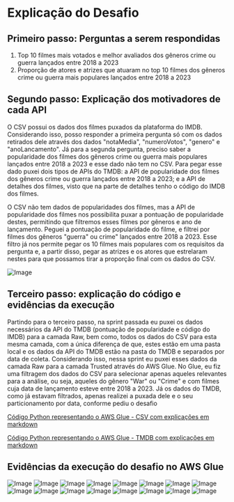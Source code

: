 # Explicação do Desafio 
## Primeiro passo: Perguntas a serem respondidas
1. Top 10 filmes mais votados e melhor avaliados dos gêneros crime ou guerra lançados entre 2018 a 2023 
2. Proporção de atores e atrizes que atuaram no top 10 filmes dos gêneros crime ou guerra mais populares lançados entre 2018 a 2023

## Segundo passo: Explicação dos motivadores de cada API
O CSV possui os dados dos filmes puxados da plataforma do IMDB. Considerando isso, posso responder a primeira pergunta só com os dados retirados dele através dos dados "notaMedia", "numeroVotos", "genero" e "anoLancamento".
Já para a segunda pergunta, preciso saber a popularidade dos filmes dos gêneros crime ou guerra mais populares lançados entre 2018 a 2023 e esse dado não tem no CSV. Para pegar esse dado puxei dois tipos de APIs do TMDB: a API de popularidade dos filmes dos gêneros crime ou guerra lançados entre 2018 a 2023; e a API de detalhes dos filmes, visto que na parte de detalhes tenho o código do IMDB dos filmes.

O CSV não tem dados de popularidades dos filmes, mas a API de popularidade dos filmes nos possibilita puxar a pontuação de popularidade destes, permitindo que filtremos esses filmes por gêneros e ano de lançamento. Peguei a pontuação de popularidade do filme, e filtrei por filmes dos gêneros "guerra" ou crime" lançados entre 2018 a 2023.
Esse filtro já nos permite pegar os 10 filmes mais populares com os requisitos da pergunta e, a partir disso, pegar as atrizes e os atores que estrelaram nestes para que possamos tirar a proporção final com os dados do CSV.

![Image](/sprint_07/Evidencias/08.png)

## Terceiro passo: explicação do código e evidências da execução
Partindo para o terceiro passo, na sprint passada eu puxei os dados necessários da API do TMDB (pontuação de popularidade e código do IMDB) para a camada Raw, bem como, todos os dados do CSV para esta mesma camada, com a única diferença de que, estes estão em uma pasta local e os dados da API do TMDB estão na pasta do TMDB e separados por data de coleta.
Considerando isso, nessa sprint eu puxei esses dados da camada Raw para a camada Trusted através do AWS Glue. No Glue, eu fiz uma filtragem dos dados do CSV para selecionar apenas aqueles relevantes para a análise, ou seja, aqueles do gênero "War" ou "Crime" e com filmes cuja data de lançamento esteve entre 2018 a 2023.
Já os dados do TMDB, como já estavam filtrados, apenas realizei a puxada dele e o seu particionamento por data, conforme pediu o desafio 

[Código Python representando o AWS Glue - CSV com explicações em markdown](/sprint_08/Desafio/codigo_glue_csv.py)

[Código Python representando o AWS Glue - TMDB com explicações em markdown](/sprint_08/Desafio/codigo_glue_TMDB.py)


## Evidências da execução do desafio no AWS Glue
![Image](/sprint_08/Evidencias/01.png)
![Image](/sprint_08/Evidencias/02.png)
![Image](/sprint_08/Evidencias/03.png)
![Image](/sprint_08/Evidencias/04.png)
![Image](/sprint_08/Evidencias/05.png)
![Image](/sprint_08/Evidencias/06.png)
![Image](/sprint_08/Evidencias/07.png)
![Image](/sprint_08/Evidencias/08.png)
![Image](/sprint_08/Evidencias/09.png)
![Image](/sprint_08/Evidencias/10.png)
![Image](/sprint_08/Evidencias/11.png)
![Image](/sprint_08/Evidencias/12.png)
![Image](/sprint_08/Evidencias/18.png)
![Image](/sprint_08/Evidencias/14.png)
![Image](/sprint_08/Evidencias/15.png)
![Image](/sprint_08/Evidencias/16.png)

